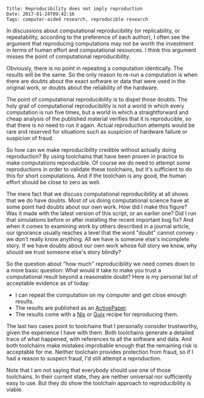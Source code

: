     Title: Reproducibility does not imply reproduction
    Date: 2017-01-24T09:42:16
    Tags: computer-aided research, reproducible research

In discussions about computational reproducibility (or replicability, or repeatability, according to the preference of each author), I often see the argument that reproducing computations may not be worth the investment in terms of human effort and computational resources. I think this argument misses the point of computational reproducibility.

<!-- more -->

Obviously, there is no point in repeating a computation identically. The results will be the same. So the only reason to re-run a computation is when there are doubts about the exact software or data that were used in the original work, or doubts about the reliability of the hardware.

The point of computational reproducibility is to dispel those doubts. The holy grail of computational reproducibility is not a world in which every computation is run five times, but a world in which a straightforward and cheap analysis of the published material verifies that it is reproducible, so that there is no need to run it again. Actual reproduction attempts would be rare and reserved for situations such as suspicion of hardware failure or suspicion of fraud.

So how can we make reproducibility credible without actually doing reproduction? By using toolchains that have been proven in practice to make computations reproducible. Of course we do need to attempt *some* reproductions in order to validate these toolchains, but it's sufficient to do this for short computations. And if the toolchain is any good, the human effort should be close to zero as well.

The mere fact that we discuss computational reproducibility at all shows that we do have doubts. Most of us doing computational science have at some point had doubts about our own work. How did I make this figure? Was it made with the latest version of this script, or an earlier one? Did I run that simulations before or after installing the recent important bug fix? And when it comes to examining work by others described in a journal article, our ignorance usually reaches a level that the word "doubt" cannot convey - we don't really know anything. All we have is someone else's incomplete story. If we have doubts about our own work whose full story we know, why should we trust someone else's story blindly?

So the question about "how much" reproducibility we need comes down to a more basic question: What would it take to make you trust a computational result beyond a reasonable doubt? Here is my personal list of acceptable evidence as of today:

 - I can repeat the computation on my computer and get close enough results.
 - The results are published as an [ActivePaper](http://www.activepapers.org/).
 - The results come with a [Nix](https://nixos.org/) or [Guix](http://guixsd.org/) recipe for reproducing them.
 
The last two cases point to toolchains that I personally consider trustworthy, given the experience I have with them. Both toolchains generate a detailed trace of what happened, with references to all the software and data. And both toolchains make mistakes improbable enough that the remaining risk is acceptable for me. Neither toolchain provides protection from fraud, so if I had a reason to suspect fraud, I'd still attempt a reproduction.

Note that I am not saying that everybody should use one of those toolchains. In their current state, they are neither universal nor sufficiently easy to use. But they do show the toolchain approach to reproducibility is viable.
